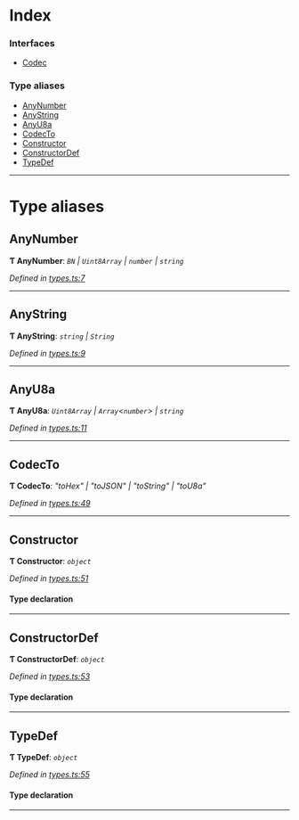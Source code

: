 

# Index

### Interfaces

* [Codec](../interfaces/_types_.codec.md)

### Type aliases

* [AnyNumber](_types_.md#anynumber)
* [AnyString](_types_.md#anystring)
* [AnyU8a](_types_.md#anyu8a)
* [CodecTo](_types_.md#codecto)
* [Constructor](_types_.md#constructor)
* [ConstructorDef](_types_.md#constructordef)
* [TypeDef](_types_.md#typedef)

---

# Type aliases

<a id="anynumber"></a>

##  AnyNumber

**Ƭ AnyNumber**: *`BN` | `Uint8Array` | `number` | `string`*

*Defined in [types.ts:7](https://github.com/polkadot-js/api/blob/2e474d7/packages/types/src/types.ts#L7)*

___
<a id="anystring"></a>

##  AnyString

**Ƭ AnyString**: *`string` | `String`*

*Defined in [types.ts:9](https://github.com/polkadot-js/api/blob/2e474d7/packages/types/src/types.ts#L9)*

___
<a id="anyu8a"></a>

##  AnyU8a

**Ƭ AnyU8a**: *`Uint8Array` | `Array`<`number`> | `string`*

*Defined in [types.ts:11](https://github.com/polkadot-js/api/blob/2e474d7/packages/types/src/types.ts#L11)*

___
<a id="codecto"></a>

##  CodecTo

**Ƭ CodecTo**: *"toHex" | "toJSON" | "toString" | "toU8a"*

*Defined in [types.ts:49](https://github.com/polkadot-js/api/blob/2e474d7/packages/types/src/types.ts#L49)*

___
<a id="constructor"></a>

##  Constructor

**Ƭ Constructor**: *`object`*

*Defined in [types.ts:51](https://github.com/polkadot-js/api/blob/2e474d7/packages/types/src/types.ts#L51)*

#### Type declaration

___
<a id="constructordef"></a>

##  ConstructorDef

**Ƭ ConstructorDef**: *`object`*

*Defined in [types.ts:53](https://github.com/polkadot-js/api/blob/2e474d7/packages/types/src/types.ts#L53)*

#### Type declaration

[index: `string`]: [Constructor](_types_.md#constructor)<`T`>

___
<a id="typedef"></a>

##  TypeDef

**Ƭ TypeDef**: *`object`*

*Defined in [types.ts:55](https://github.com/polkadot-js/api/blob/2e474d7/packages/types/src/types.ts#L55)*

#### Type declaration

[index: `string`]: [Codec](../interfaces/_types_.codec.md)

___

